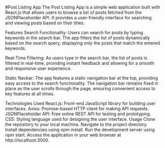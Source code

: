 #Post Listing App
The Post Listing App is a simple web application built with React.js that allows users to browse a list of posts fetched from the JSONPlaceholder API. It provides a user-friendly interface for searching and viewing posts based on their titles.

Features
Search Functionality: Users can search for posts by typing keywords in the search bar. The app filters the list of posts dynamically based on the search query, displaying only the posts that match the entered keywords.

Real-Time Filtering: As users type in the search bar, the list of posts is filtered in real-time, providing instant feedback and allowing for a smooth and responsive user experience.

Static Navbar: The app features a static navigation bar at the top, providing easy access to the search functionality. The navigation bar remains fixed in place as the user scrolls through the page, ensuring convenient access to key features at all times.

Technologies Used
React.js: Front-end JavaScript library for building user interfaces.
Axios: Promise-based HTTP client for making API requests.
JSONPlaceholder API: Free online REST API for testing and prototyping.
CSS: Styling language used for designing the user interface.
Usage
Clone the repository to your local machine.
Navigate to the project directory.
Install dependencies using npm install.
Run the development server using npm start.
Access the application in your web browser at http://localhost:3000.
